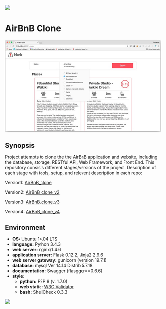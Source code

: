 <img src="https://github.com/jarehec/AirBnB_clone_v3/blob/master/dev/HBTN-hbnb-Final.png" width="160" height=auto /> 

# AirBnB Clone

<p align="center">
               <img src="https://github.com/rayraib/AirBnB_clone_hBnB/blob/master/hbnb.png" />
</p>
 
## Synopsis

Project attempts to clone the the AirBnB application and website, including the
database, storage, RESTful API, Web Framework, and Front End.  This repository consists different stages/versions of the project. Description of each stage with tools, setup, and relevent description in each repo:

Version1: [AirBnB_clone](https://github.com/rayraib/AirBnB_clone.git)

Version2: [AirBnB_clone_v2](https://github.com/rayraib/AirBnB_clone_v2.git)

Version3: [AirBnB_clone_v3](https://github.com/rayraib/AirBnB__clone_v3.git)

Version4: [AirBnB_clone_v4](https://github.com/rayraib/AirBnB_clone_v4.git)

## Environment

* __OS:__ Ubuntu 14.04 LTS
* __language:__ Python 3.4.3
* __web server:__ nginx/1.4.6
* __application server:__ Flask 0.12.2, Jinja2 2.9.6
* __web server gateway:__ gunicorn (version 19.7.1)
* __database:__ mysql Ver 14.14 Distrib 5.7.18
* __documentation:__ Swagger (flasgger==0.6.6)
* __style:__
  * __python:__ PEP 8 (v. 1.7.0)
  * __web static:__ [W3C Validator](https://validator.w3.org/)
  * __bash:__ ShellCheck 0.3.3

<img src="https://github.com/jarehec/AirBnB_clone_v3/blob/master/dev/hbnb_step5.png" />
